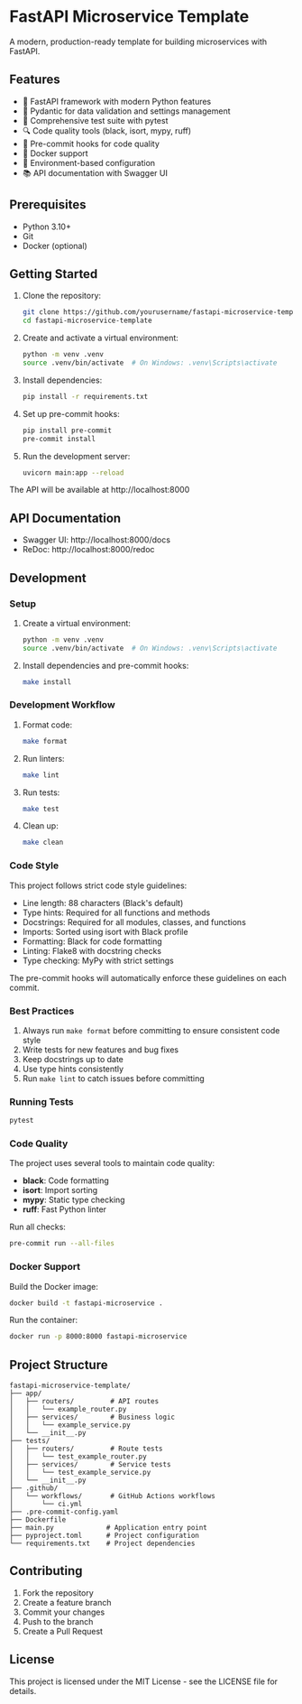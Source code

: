 # FastAPI Microservice Template

A modern, production-ready template for building microservices with FastAPI.

## Features

- 🚀 FastAPI framework with modern Python features
- 📝 Pydantic for data validation and settings management
- 🧪 Comprehensive test suite with pytest
- 🔍 Code quality tools (black, isort, mypy, ruff)
- 🔄 Pre-commit hooks for code quality
- 🐳 Docker support
- 🔐 Environment-based configuration
- 📚 API documentation with Swagger UI

## Prerequisites

- Python 3.10+
- Git
- Docker (optional)

## Getting Started

1. Clone the repository:
   ```bash
   git clone https://github.com/yourusername/fastapi-microservice-template.git
   cd fastapi-microservice-template
   ```

2. Create and activate a virtual environment:
   ```bash
   python -m venv .venv
   source .venv/bin/activate  # On Windows: .venv\Scripts\activate
   ```

3. Install dependencies:
   ```bash
   pip install -r requirements.txt
   ```

4. Set up pre-commit hooks:
   ```bash
   pip install pre-commit
   pre-commit install
   ```

5. Run the development server:
   ```bash
   uvicorn main:app --reload
   ```

The API will be available at http://localhost:8000

## API Documentation

- Swagger UI: http://localhost:8000/docs
- ReDoc: http://localhost:8000/redoc

## Development

### Setup

1. Create a virtual environment:
   ```bash
   python -m venv .venv
   source .venv/bin/activate  # On Windows: .venv\Scripts\activate
   ```

2. Install dependencies and pre-commit hooks:
   ```bash
   make install
   ```

### Development Workflow

1. Format code:
   ```bash
   make format
   ```

2. Run linters:
   ```bash
   make lint
   ```

3. Run tests:
   ```bash
   make test
   ```

4. Clean up:
   ```bash
   make clean
   ```

### Code Style

This project follows strict code style guidelines:

- Line length: 88 characters (Black's default)
- Type hints: Required for all functions and methods
- Docstrings: Required for all modules, classes, and functions
- Imports: Sorted using isort with Black profile
- Formatting: Black for code formatting
- Linting: Flake8 with docstring checks
- Type checking: MyPy with strict settings

The pre-commit hooks will automatically enforce these guidelines on each commit.

### Best Practices

1. Always run `make format` before committing to ensure consistent code style
2. Write tests for new features and bug fixes
3. Keep docstrings up to date
4. Use type hints consistently
5. Run `make lint` to catch issues before committing

### Running Tests

```bash
pytest
```

### Code Quality

The project uses several tools to maintain code quality:

- **black**: Code formatting
- **isort**: Import sorting
- **mypy**: Static type checking
- **ruff**: Fast Python linter

Run all checks:

```bash
pre-commit run --all-files
```

### Docker Support

Build the Docker image:

```bash
docker build -t fastapi-microservice .
```

Run the container:

```bash
docker run -p 8000:8000 fastapi-microservice
```

## Project Structure

```
fastapi-microservice-template/
├── app/
│   ├── routers/         # API routes
│   │   └── example_router.py
│   ├── services/        # Business logic
│   │   └── example_service.py
│   └── __init__.py
├── tests/
│   ├── routers/         # Route tests
│   │   └── test_example_router.py
│   ├── services/        # Service tests
│   │   └── test_example_service.py
│   └── __init__.py
├── .github/
│   └── workflows/       # GitHub Actions workflows
│       └── ci.yml
├── .pre-commit-config.yaml
├── Dockerfile
├── main.py             # Application entry point
├── pyproject.toml      # Project configuration
└── requirements.txt    # Project dependencies
```

## Contributing

1. Fork the repository
2. Create a feature branch
3. Commit your changes
4. Push to the branch
5. Create a Pull Request

## License

This project is licensed under the MIT License - see the LICENSE file for details.
